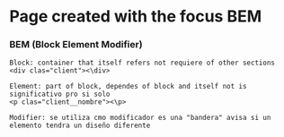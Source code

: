 # Page created with the focus BEM

### BEM (Block Element Modifier)
    Block: container that itself refers not requiere of other sections
    <div clas="client"><\div>

    Element: part of block, dependes of block and itself not is significativo pro si solo
    <p clas="client__nombre"><\p>

    Modifier: se utiliza cmo modificador es una "bandera" avisa si un elemento tendra un diseño diferente